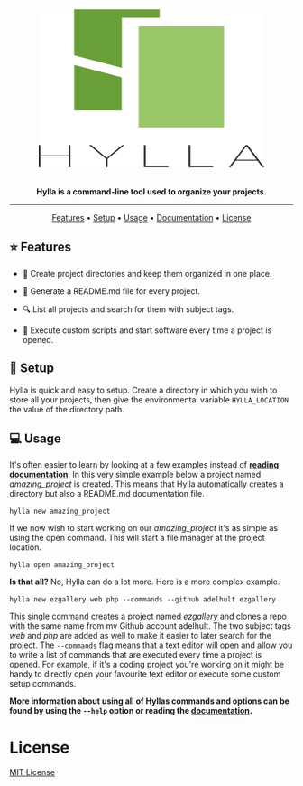 <div align="center">
    <img width="400" height="280" src="media/logo.svg" alt="Hylla">
      <br>
      <br>
      <p>
          <b>Hylla is a command-line tool used to organize your projects.</b>
      </p>
      <!-- <p>
            <i>
                  Hylla is Swedish, meaning both 'shelf' and 'honour'.<br/>
                  So, honour your projects by neatly organizing them on a digital shelf using simple commands.
            </i>
      </p> -->
      <hr/>
      <p>
          <a href="https://github.com/adelhult/hylla#star-features ">Features</a> •
          <a href="https://github.com/adelhult/hylla#checkered_flag-setup">Setup</a> •
          <a href="https://github.com/adelhult/hylla#computer-usage">Usage</a> •
          <a href="https://github.com/adelhult/hylla/wiki">Documentation</a> •
          <a href="https://github.com/adelhult/hylla#license">License</a>
      </p>
</div>

## :star: Features

* :open_file_folder: Create project directories and keep them organized in one place.

* :scroll: Generate a README.md file for every project.

* :mag: List all projects and search for them with subject tags.

* :rocket: Execute custom scripts and start software every time a project is opened.

## :checkered_flag: Setup

Hylla is quick and easy to setup. Create a directory in which you wish to store all your projects, then give the environmental variable `HYLLA_LOCATION` the value of the directory path.

## :computer: Usage

It's often easier to learn by looking at a few examples instead of **[reading documentation](https://github.com/adelhult/hylla/wiki)**. In this very simple example below a project named *amazing_project* is created. This means that Hylla automatically creates a directory but also a README.md documentation file.

```
hylla new amazing_project
```

If we now wish to start working on our *amazing_project* it's as simple as using the open command. This will start a file manager at the project location.

```
hylla open amazing_project
```

**Is that all?** No, Hylla can do a lot more. Here is a more complex example.

```
hylla new ezgallery web php --commands --github adelhult ezgallery
```

This single command creates a project named *ezgallery* and clones a repo with the same name from my Github account adelhult. The two subject tags *web* and *php* are added as well to make it easier to later search for the project. The `--commands` flag means that a text editor will open and allow you to write a list of commands that are executed every time a project is opened. For example, if it's a coding project you're working on it might be handy to directly open your favourite text editor or execute some custom setup commands.

**More information about using all of Hyllas commands and options can be found by using the `--help` option or reading the [documentation](https://github.com/adelhult/hylla/wiki).**

# License

[MIT License](https://choosealicense.com/licenses/mit/)
